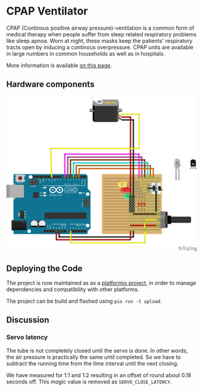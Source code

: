 # CPAP Ventilator

CPAP (Continous positive airway pressure)-ventilation is a common form of medical therapy when people suffer from sleep related respiratory problems like sleep apnoa. Worn at night, these masks keep the patients' respiratory tracts open by inducing a continous overpressure. CPAP units are available in large numbers in common households as well as in hospitals.

More information is available [on this page](https://www.uni-marburg.de/de/fb13/halbleiterphotonik/the-breathing-project/the-breathing-project-1/the-cpap-solution).

## Hardware components

![Arduino UNO Shield Unit](img/arduino_uno_shield.png)

## Deploying the Code

The project is now maintained as as a [platformio project](https://platformio.org), in order to manage dependencies and compatibility with other platforms.

The project can be build and flashed using `pio run -t upload`.

## Discussion

### Servo latency

The tube is not completely closed until the servo is done. In other words, the
air pressure is practically the same until completed. So we have to subtract the
running time from the time interval until the next closing.

We have measured for 1:1 and 1:2 resulting in an offset of round about 0.18
seconds off. This _magic_ value is removed as `SERVO_CLOSE_LATENCY`.
